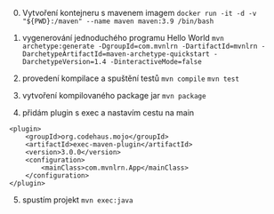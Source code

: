 0. Vytvoření kontejneru s mavenem imagem
   `docker run -it -d -v "${PWD}:/maven" --name maven maven:3.9 /bin/bash`

1. vygenerování jednoduchého programu Hello World
   `mvn archetype:generate -DgroupId=com.mvnlrn -DartifactId=mvnlrn -DarchetypeArtifactId=maven-archetype-quickstart -DarchetypeVersion=1.4 -DinteractiveMode=false`

2. provedení kompilace a spuštění testů
   `mvn compile`
   `mvn test`

3. vytvoření kompilovaného package jar
   `mvn package`

4. přidám plugin s exec a nastavím cestu na main

```
<plugin>
    <groupId>org.codehaus.mojo</groupId>
    <artifactId>exec-maven-plugin</artifactId>
    <version>3.0.0</version>
    <configuration>
        <mainClass>com.mvnlrn.App</mainClass>
    </configuration>
</plugin>
```

5. spustím projekt
   `mvn exec:java`

